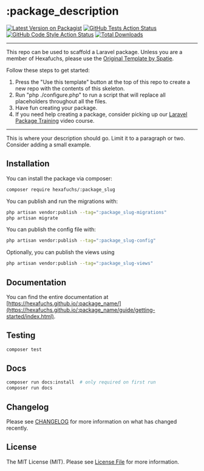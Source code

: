 # :package_description

[![Latest Version on Packagist](https://img.shields.io/packagist/v/hexafuchs/:package_slug.svg?style=flat-square)](https://packagist.org/packages/hexafuchs/:package_slug)
[![GitHub Tests Action Status](https://img.shields.io/github/actions/workflow/status/hexafuchs/:package_slug/run-tests.yml?branch=main&label=tests&style=flat-square)](https://github.com/hexafuchs/:package_slug/actions?query=workflow%3Arun-tests+branch%3Amain)
[![GitHub Code Style Action Status](https://img.shields.io/github/actions/workflow/status/hexafuchs/:package_slug/fix-php-code-style-issues.yml?branch=main&label=code%20style&style=flat-square)](https://github.com/hexafuchs/:package_slug/actions?query=workflow%3A"Fix+PHP+code+style+issues"+branch%3Amain)
[![Total Downloads](https://img.shields.io/packagist/dt/hexafuchs/:package_slug.svg?style=flat-square)](https://packagist.org/packages/hexafuchs/:package_slug)
<!--delete-->
---
This repo can be used to scaffold a Laravel package. Unless you are a member of Hexafuchs, please use the 
[Original Template by Spatie](https://github.com/spatie/package-skeleton-laravel/).

Follow these steps to get started:

1. Press the "Use this template" button at the top of this repo to create a new repo with the contents of this skeleton.
2. Run "php ./configure.php" to run a script that will replace all placeholders throughout all the files.
3. Have fun creating your package.
4. If you need help creating a package, consider picking up our <a href="https://laravelpackage.training">Laravel Package Training</a> video course.
---
<!--/delete-->
This is where your description should go. Limit it to a paragraph or two. Consider adding a small example.

## Installation

You can install the package via composer:

```bash
composer require hexafuchs/:package_slug
```

You can publish and run the migrations with:

```bash
php artisan vendor:publish --tag=":package_slug-migrations"
php artisan migrate
```

You can publish the config file with:

```bash
php artisan vendor:publish --tag=":package_slug-config"
```

Optionally, you can publish the views using

```bash
php artisan vendor:publish --tag=":package_slug-views"
```

## Documentation

You can find the entire documentation at [https://hexafuchs.github.io/:package_name/](https://hexafuchs.github.io/:package_name/guide/getting-started/index.html).

## Testing

```bash
composer test
```

## Docs

```bash
composer run docs:install  # only required on first run
composer run docs
```

## Changelog

Please see [CHANGELOG](CHANGELOG.md) for more information on what has changed recently.

## License

The MIT License (MIT). Please see [License File](LICENSE.md) for more information.
